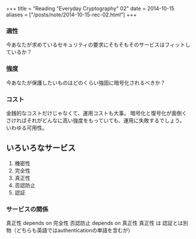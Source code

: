 +++
title = "Reading "Everyday Cryptography" 02"
date = 2014-10-15
aliases = ["/posts/note/2014-10-15-rec-02.html"]
+++

### 適性

今あなたが求めているセキュリティの要求にそもそもそのサービスはフィットしているか？

### 強度

今あなたが保護したいものはどのくらい強固に暗号化されるべきか？

### コスト

金銭的なコストだけじゃなくて、運用コストも大事。
暗号化と復号化が面倒くさければそれがどんなに高い強度をもっていても、運用に失敗するでしょう。
いわゆる可用性。

## いろいろなサービス

1. 機密性
2. 完全性
3. 真正性
4. 否認防止
5. 認証

### サービスの関係

真正性 depends on 完全性
否認防止 depends on 真正性
真正性 は 認証とは別物（どちらも英語ではauthenticationの単語を含むが）
